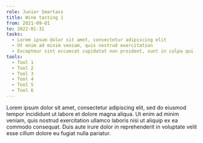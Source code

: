 ```yaml
---
role: Junior Smartass
title: Wine tasting 1
from: 2021-09-01
to: 2022-01-31
tasks:
  - Lorem ipsum dolor sit amet, consectetur adipiscing elit
  - Ut enim ad minim veniam, quis nostrud exercitation
  - Excepteur sint occaecat cupidatat non proident, sunt in culpa qui
tools:
  - Tool 1
  - Tool 2
  - Tool 3
  - Tool 4
  - Tool 5
  - Tool 6
---
```


Lorem ipsum dolor sit amet, consectetur adipiscing elit, sed do eiusmod tempor incididunt ut labore et dolore magna aliqua. Ut enim ad minim veniam, quis nostrud exercitation ullamco laboris nisi ut aliquip ex ea commodo consequat. Duis aute irure dolor in reprehenderit in voluptate velit esse cillum dolore eu fugiat nulla pariatur.
